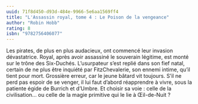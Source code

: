 ```yaml
---
uuid: 71f8d450-d93d-484e-9966-5e6aa1569ff4
title: "L'Assassin royal, tome 4 : Le Poison de la vengeance"
author: "Robin Hobb"
rating: 8
isbn: "9782756406077"
---
```


Les pirates, de plus en plus audacieux, ont commencé leur invasion dévastatrice. Royal, après avoir assassiné le souverain légitime, est monté sur le trône des Six-Duchés. L’usurpateur s’est replié dans son fief natal, certain de ne plus être inquiété par FitzChevalerie, son ennemi intime, qu’il tient pour mort. Grossière erreur, car le jeune bâtard vit toujours. S’il ne perd pas espoir de se venger, il lui faut d’abord réapprendre à vivre, sous la patiente égide de Burrich et d’Umbre. Et choisir sa voie : celle de la civilisation... ou celle de la magie primitive qui le lie à Œil-de-Nuit ?
